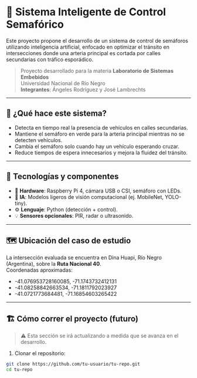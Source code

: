 # 🚦 Sistema Inteligente de Control Semafórico

Este proyecto propone el desarrollo de un sistema de control de semáforos utilizando inteligencia artificial, enfocado en optimizar el tránsito en intersecciones donde una arteria principal es cortada por calles secundarias con tráfico esporádico.

> Proyecto desarrollado para la materia **Laboratorio de Sistemas Embebidos**  
> Universidad Nacional de Río Negro  
> **Integrantes**: Ángeles Rodríguez y José Lambrechts

---

## 🧠 ¿Qué hace este sistema?

- Detecta en tiempo real la presencia de vehículos en calles secundarias.
- Mantiene el semáforo en verde para la arteria principal mientras no se detecten vehículos.
- Cambia el semáforo solo cuando hay un vehículo esperando cruzar.
- Reduce tiempos de espera innecesarios y mejora la fluidez del tránsito.

---

## 🧩 Tecnologías y componentes

- 🔌 **Hardware**: Raspberry Pi 4, cámara USB o CSI, semáforo con LEDs.
- 🧠 **IA**: Modelos ligeros de visión computacional (ej. MobileNet, YOLO-tiny).
- ⚙️ **Lenguaje**: Python (detección + control).
- 💡 **Sensores opcionales**: PIR, radar o ultrasonido.

---

## 🗺️ Ubicación del caso de estudio

La intersección evaluada se encuentra en Dina Huapi, Río Negro (Argentina), sobre la **Ruta Nacional 40**.  
Coordenadas aproximadas:  
- -41.076953728160085, -71.1743732412131  
- -41.08258842663534, -71.1811792023927  
- -41.0721773684481, -71.16854603265422

---

## 🏗️ Cómo correr el proyecto (futuro)

> ⚠️ Esta sección se irá actualizando a medida que se avanza en el desarrollo.

1. Clonar el repositorio:
```bash
git clone https://github.com/tu-usuario/tu-repo.git
cd tu-repo
